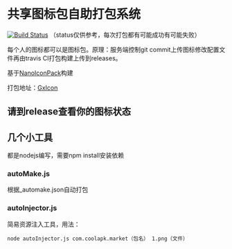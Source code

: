 # 共享图标包自助打包系统

[![Build Status](https://www.travis-ci.org/homeii/GxIconDIY.svg?branch=master)](https://www.travis-ci.org/homeii/GxIconDIY)
（status仅供参考，每次打包都有可能成功有可能失败）

每个人的图标都可以是图标包。原理：服务端控制git commit上传图标修改配置文件再由travis CI打包构建上传到releases。

基于[NanoIconPack](https://github.com/by-syk/NanoIconPack)构建

打包地址：[GxIcon](http://1tb.win)

## 请到release查看你的图标状态

## 几个小工具
都是nodejs编写，需要npm install安装依赖
### autoMake.js
根据_automake.json自动打包
### autoInjector.js
简易资源注入工具，用法：
```
node autoInjector.js com.coolapk.market（包名） 1.png（文件）
```
